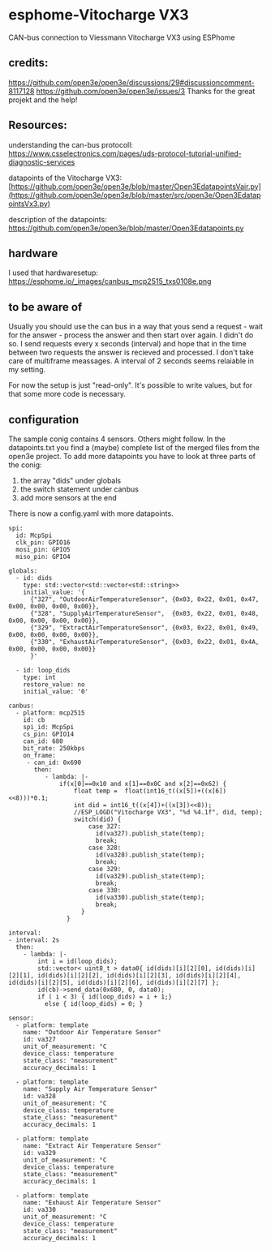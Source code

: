 # esphome-Vitocharge VX3
CAN-bus connection to Viessmann Vitocharge VX3 using ESPhome

## credits:
https://github.com/open3e/open3e/discussions/29#discussioncomment-8117128
https://github.com/open3e/open3e/issues/3
Thanks for the great projekt and the help!

## Resources:
understanding the can-bus protocoll: https://www.csselectronics.com/pages/uds-protocol-tutorial-unified-diagnostic-services

datapoints of the Vitocharge VX3: [https://github.com/open3e/open3e/blob/master/Open3EdatapointsVair.py](https://github.com/open3e/open3e/blob/master/src/open3e/Open3EdatapointsVx3.py)

description of the datapoints: https://github.com/open3e/open3e/blob/master/Open3Edatapoints.py

## hardware
I used that hardwaresetup:
https://esphome.io/_images/canbus_mcp2515_txs0108e.png

## to be aware of
Usually you should use the can bus in a way that yous send a request - wait for the answer - process the answer and then start over again. I didn't do so. I send requests every x seconds (interval) and hope that in the time between two requests the answer is recieved and processed. I don't take care of multiframe meassages. A interval of 2 seconds seems relaiable in my setting.

For now the setup is just "read-only". It's possible to write values, but for that some more code is necessary.

## configuration
The sample conig contains 4 sensors. Others might follow. In the datapoints.txt you find a (maybe) complete list of the merged files from the open3e project.
To add more datapoints you have to look at three parts of the conig: 
1) the array "dids" under globals
2) the switch statement under canbus
3) add more sensors at the end

There is now a config.yaml with more datapoints.
   
```
spi:
  id: McpSpi
  clk_pin: GPIO16
  mosi_pin: GPIO5
  miso_pin: GPIO4

globals:
  - id: dids
    type: std::vector<std::vector<std::string>>
    initial_value: '{
      {"327", "OutdoorAirTemperatureSensor", {0x03, 0x22, 0x01, 0x47, 0x00, 0x00, 0x00, 0x00}},
      {"328", "SupplyAirTemperatureSensor",  {0x03, 0x22, 0x01, 0x48, 0x00, 0x00, 0x00, 0x00}},
      {"329", "ExtractAirTemperatureSensor", {0x03, 0x22, 0x01, 0x49, 0x00, 0x00, 0x00, 0x00}},
      {"330", "ExhaustAirTemperatureSensor", {0x03, 0x22, 0x01, 0x4A, 0x00, 0x00, 0x00, 0x00}}
      }'

  - id: loop_dids
    type: int
    restore_value: no
    initial_value: '0' 

canbus:
  - platform: mcp2515
    id: cb
    spi_id: McpSpi
    cs_pin: GPIO14
    can_id: 680
    bit_rate: 250kbps
    on_frame:
     - can_id: 0x690 
       then:
          - lambda: |-
              if(x[0]==0x10 and x[1]==0x0C and x[2]==0x62) {
                  float temp =  float(int16_t((x[5])+((x[6])<<8)))*0.1;
                  int did = int16_t((x[4])+((x[3])<<8));
                  //ESP_LOGD("Vitocharge VX3", "%d %4.1f", did, temp);
                  switch(did) {
                      case 327:
                        id(va327).publish_state(temp);
                        break;
                      case 328:
                        id(va328).publish_state(temp);
                        break;
                      case 329:
                        id(va329).publish_state(temp);
                        break;
                      case 330:
                        id(va330).publish_state(temp);
                        break;
                    }
                }

interval:
- interval: 2s
  then:
    - lambda: |-
        int i = id(loop_dids);
        std::vector< uint8_t > data0{ id(dids)[i][2][0], id(dids)[i][2][1], id(dids)[i][2][2], id(dids)[i][2][3], id(dids)[i][2][4], id(dids)[i][2][5], id(dids)[i][2][6], id(dids)[i][2][7] };
        id(cb)->send_data(0x680, 0, data0);
        if ( i < 3) { id(loop_dids) = i + 1;}
          else { id(loop_dids) = 0; }

sensor:
  - platform: template
    name: "Outdoor Air Temperature Sensor"
    id: va327
    unit_of_measurement: °C
    device_class: temperature
    state_class: "measurement"
    accuracy_decimals: 1

  - platform: template
    name: "Supply Air Temperature Sensor"
    id: va328
    unit_of_measurement: °C
    device_class: temperature
    state_class: "measurement"
    accuracy_decimals: 1

  - platform: template
    name: "Extract Air Temperature Sensor"
    id: va329
    unit_of_measurement: °C
    device_class: temperature
    state_class: "measurement"
    accuracy_decimals: 1

  - platform: template
    name: "Exhaust Air Temperature Sensor"
    id: va330
    unit_of_measurement: °C
    device_class: temperature
    state_class: "measurement"
    accuracy_decimals: 1

```
